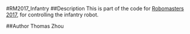#RM2017_Infantry
##Description
This is part of the code for [Robomasters 2017](http://www.robomasters.com/index.php?m=content&c=index&a=lists&catid=114), for controlling the infantry robot.

##Author
Thomas Zhou
